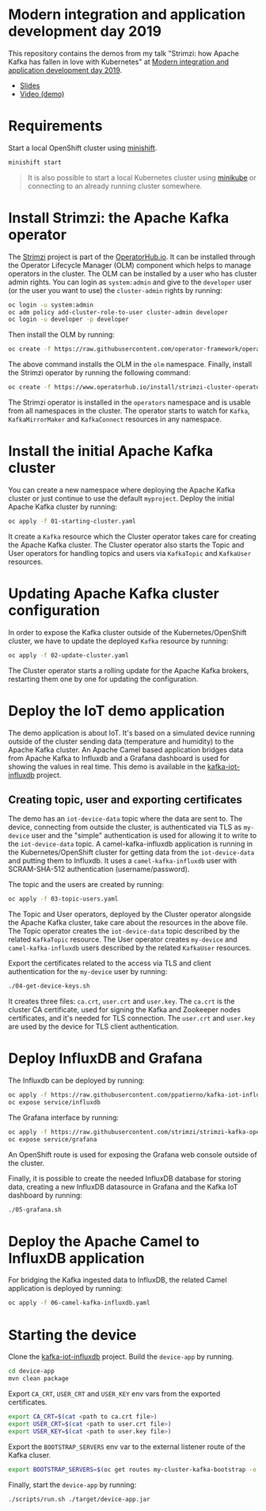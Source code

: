 # Modern integration and application development day 2019

This repository contains the demos from my talk "Strimzi: how Apache Kafka has fallen in love with Kubernetes" at [Modern integration and application development day 2019](https://www.redhat.com/it/events/modern-integration-and-application-development-day-milano-2019).

* [Slides](https://www.slideshare.net/paolopat/strimzi-how-apache-kafka-has-fallen-in-love-with-kubernetes)
* [Video (demo)](https://youtu.be/B9borpGCoD8)

# Requirements

Start a local OpenShift cluster using [minishift](https://docs.okd.io/latest/minishift/getting-started/installing.html).

```bash
minishift start
```

> It is also possible to start a local Kubernetes cluster using [minikube](https://kubernetes.io/docs/setup/minikube/) or connecting to an already running cluster somewhere.

# Install Strimzi: the Apache Kafka operator

The [Strimzi](https://strimzi.io/) project is part of the [OperatorHub.io](https://www.operatorhub.io).
It can be installed through the Operator Lifecycle Manager (OLM) component which helps to manage operators in the cluster.
The OLM can be installed by a user who has cluster admin rights.
You can login as `system:admin` and give to the `developer` user (or the user you want to use) the `cluster-admin` rights by running:

```bash
oc login -u system:admin
oc adm policy add-cluster-role-to-user cluster-admin developer
oc login -u developer -p developer
```

Then install the OLM by running:

```bash
oc create -f https://raw.githubusercontent.com/operator-framework/operator-lifecycle-manager/master/deploy/upstream/quickstart/olm.yaml
```

The above command installs the OLM in the `olm` namespace.
Finally, install the Strimzi operator by running the following command:

```bash
oc create -f https://www.operatorhub.io/install/strimzi-cluster-operator.v0.11.1.yaml
```

The Strimzi operator is installed in the `operators` namespace and is usable from all namespaces in the cluster.
The operator starts to watch for `Kafka`, `KafkaMirrorMaker` and `KafkaConnect` resources in any namespace.

# Install the initial Apache Kafka cluster

You can create a new namespace where deploying the Apache Kafka cluster or just continue to use the default `myproject`.
Deploy the initial Apache Kafka cluster by running:

```bash
oc apply -f 01-starting-cluster.yaml
```

It create a `Kafka` resource which the Cluster operator takes care for creating the Apache Kafka cluster.
The Cluster operator also starts the Topic and User operators for handling topics and users via `KafkaTopic` and `KafkaUser` resources.

# Updating Apache Kafka cluster configuration

In order to expose the Kafka cluster outside of the Kubernetes/OpenShift cluster, we have to update the deployed `Kafka` resource by running:

```bash
oc apply -f 02-update-cluster.yaml
```

The Cluster operator starts a rolling update for the Apache Kafka brokers, restarting them one by one for updating the configuration.

# Deploy the IoT demo application

The demo application is about IoT.
It's based on a simulated device running outside of the cluster sending data (temperature and humidity) to the Apache Kafka cluster.
An Apache Camel based application bridges data from Apache Kafka to Influxdb and a Grafana dashboard is used for showing the values in real time.
This demo is available in the [kafka-iot-influxdb](https://github.com/ppatierno/kafka-iot-influxdb) project.

## Creating topic, user and exporting certificates

The demo has an `iot-device-data` topic where the data are sent to.
The device, connecting from outside the cluster, is authenticated via TLS as `my-device` user and the "simple" authentication is used for allowing it to write to the `iot-device-data` topic.
A camel-kafka-influxdb application is running in the Kubernetes/OpenShift cluster for getting data from the `iot-device-data` and putting them to Influxdb. It uses a `camel-kafka-influxdb` user with SCRAM-SHA-512 authentication (username/password).

The topic and the users are created by running:

```bash
oc apply -f 03-topic-users.yaml
```

The Topic and User operators, deployed by the Cluster operator alongside the Apache Kafka cluster, take care about the resources in the above file.
The Topic operator creates the `iot-device-data` topic described by the related `KafkaTopic` resource.
The User operator creates `my-device` and `camel-kafka-influxdb` users described by the related `KafkaUser` resources.

Export the certificates related to the access via TLS and client authentication for the `my-device` user by running:

```bash
./04-get-device-keys.sh
```

It creates three files: `ca.crt`, `user.crt` and `user.key`.
The `ca.crt` is the cluster CA certificate, used for signing the Kafka and Zookeeper nodes certificates, and it's needed for TLS connection.
The `user.crt` and `user.key` are used by the device for TLS client authentication.

# Deploy InfluxDB and Grafana

The Influxdb can be deployed by running:

```bash
oc apply -f https://raw.githubusercontent.com/ppatierno/kafka-iot-influxdb/master/deployment/influxdb.yaml
oc expose service/influxdb
```

The Grafana interface by running:

```bash
oc apply -f https://raw.githubusercontent.com/strimzi/strimzi-kafka-operator/0.11.1/metrics/examples/grafana/grafana.yaml
oc expose service/grafana
```

An OpenShift route is used for exposing the Grafana web console outside of the cluster.

Finally, it is possible to create the needed InfluxDB database for storing data, creating a new InfluxDB datasource in Grafana and the Kafka IoT dashboard by running:

```bash
./05-grafana.sh
```

# Deploy the Apache Camel to InfluxDB application

For bridging the Kafka ingested data to InfluxDB, the related Camel application is deployed by running:

```bash
oc apply -f 06-camel-kafka-influxdb.yaml
```

# Starting the device

Clone the [kafka-iot-influxdb](https://github.com/ppatierno/kafka-iot-influxdb) project.
Build the `device-app` by running.

```bash
cd device-app
mvn clean package
```

Export `CA_CRT`, `USER_CRT` and `USER_KEY` env vars from the exported certificates.

```bash
export CA_CRT=$(cat <path to ca.crt file>)
export USER_CRT=$(cat <path to user.crt file>)
export USER_KEY=$(cat <path to user.key file>)
```

Export the `BOOTSTRAP_SERVERS` env var to the external listener route of the Kafka cluser.

```bash
export BOOTSTRAP_SERVERS=$(oc get routes my-cluster-kafka-bootstrap -o jsonpath='{.status.ingress[0].host}':443)
```

Finally, start the `device-app` by running:

```bash
./scripts/run.sh ./target/device-app.jar
```
